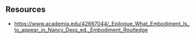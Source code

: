 ## Resources
- https://www.academia.edu/42667044/_Epilogue_What_Embodiment_Is_to_appear_in_Nancy_Dess_ed._Embodiment_Routledge
